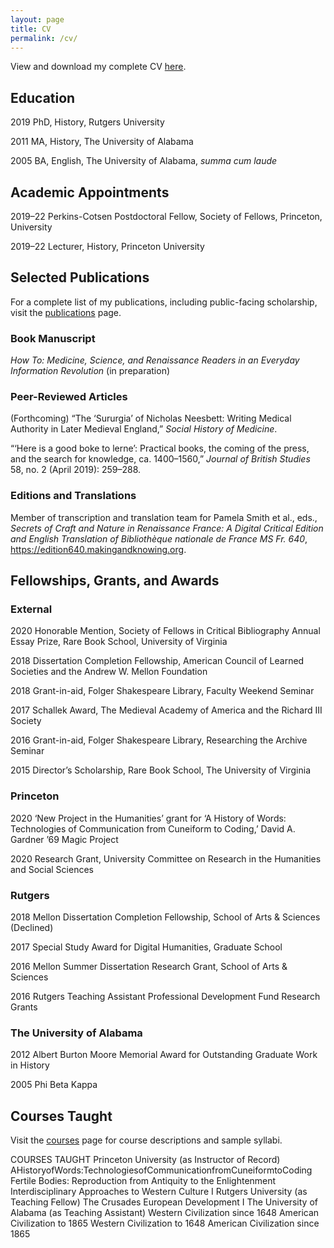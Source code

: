 ```yaml
---
layout: page
title: CV
permalink: /cv/
---
```


View and download my complete CV <a href="{{ site.baseurl }}/webcv.pdf">here</a>.

## Education
2019	PhD, History, Rutgers University

2011	MA, History, The University of Alabama

2005	BA, English, The University of Alabama, _summa cum laude_

## Academic Appointments
2019–22	Perkins-Cotsen Postdoctoral Fellow, Society of Fellows, Princeton, University

2019–22	Lecturer, History, Princeton University

## Selected Publications

For a complete list of my publications, including public-facing scholarship, visit the <a href="{{ site.baseurl }}/publications">publications</a> page. 

### Book Manuscript

_How To: Medicine, Science, and Renaissance Readers in an Everyday Information Revolution_ (in preparation)

### Peer-Reviewed Articles

(Forthcoming) “The ‘Sururgia’ of Nicholas Neesbett: Writing Medical Authority in Later Medieval England,” _Social History of Medicine_.

“‘Here is a good boke to lerne’: Practical books, the coming of the press, and the search for knowledge, ca. 1400–1560,” _Journal of British Studies_ 58, no. 2 (April 2019): 259–288.

### Editions and Translations

Member of transcription and translation team for Pamela Smith et al., eds., 
_Secrets of Craft and Nature in Renaissance France: A Digital Critical Edition and English Translation of Bibliothèque nationale de France MS Fr. 640_, 
<a href="https://edition640.makingandknowing.org">https://edition640.makingandknowing.org</a>.

## Fellowships, Grants, and Awards
### External
2020 	Honorable Mention, Society of Fellows in Critical Bibliography Annual Essay Prize,
Rare Book School, University of Virginia

2018 	Dissertation Completion Fellowship, American Council of Learned Societies and the
Andrew W. Mellon Foundation

2018 	Grant-in-aid, Folger Shakespeare Library, Faculty Weekend Seminar

2017 	Schallek Award, The Medieval Academy of America and the Richard III Society
 
2016 	Grant-in-aid, Folger Shakespeare Library, Researching the Archive Seminar 

2015 Director’s Scholarship, Rare Book School, The University of Virginia

### Princeton
2020 	‘New Project in the Humanities’ grant for ‘A History of Words: Technologies of Communication from Cuneiform to Coding,’ David A. Gardner ’69 Magic Project

2020 	Research Grant, University Committee on Research in the Humanities and Social Sciences

### Rutgers
2018 	Mellon Dissertation Completion Fellowship, School of Arts & Sciences (Declined) 

2017 	Special Study Award for Digital Humanities, Graduate School

2016	Mellon Summer Dissertation Research Grant, School of Arts & Sciences

2016 	Rutgers Teaching Assistant Professional Development Fund Research Grants

### The University of Alabama
2012 	Albert Burton Moore Memorial Award for Outstanding Graduate Work in History 

2005 Phi Beta Kappa

## Courses Taught
Visit the <a href="{{ site.baseurl }}/courses">courses</a> page for course descriptions and sample syllabi.

COURSES TAUGHT
Princeton University (as Instructor of Record) AHistoryofWords:TechnologiesofCommunicationfromCuneiformtoCoding Fertile Bodies: Reproduction from Antiquity to the Enlightenment Interdisciplinary Approaches to Western Culture I
Rutgers University (as Teaching Fellow)
The Crusades
European Development I
The University of Alabama (as Teaching Assistant)
Western Civilization since 1648 American Civilization to 1865 Western Civilization to 1648 American Civilization since 1865



